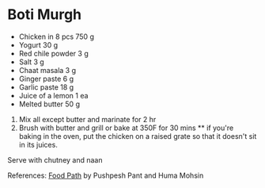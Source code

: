Boti Murgh
==========

* Chicken in 8 pcs 750 g
* Yogurt 30 g
* Red chile powder 3 g
* Salt 3 g
* Chaat masala 3 g
* Ginger paste 6 g
* Garlic paste 18 g
* Juice of a lemon 1 ea
* Melted butter 50 g

1. Mix all except butter and marinate for 2 hr
2. Brush with butter and grill or bake at 350F for 30 mins
** if you're baking in the oven, put the chicken on a raised grate so that it doesn't sit in its juices.

Serve with chutney and naan

References:
[Food Path](http://www.amazon.com/Food-Path-Cuisine-Along-Kolkata/dp/8174363629) by Pushpesh Pant and Huma Mohsin
